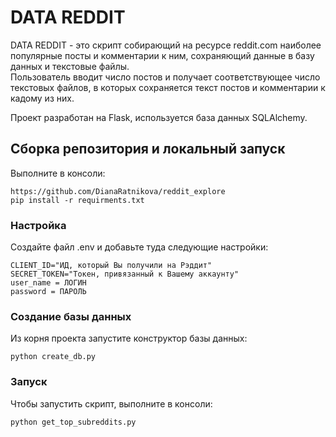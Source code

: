 # DATA REDDIT
DATA REDDIT - это скрипт собирающий на ресурсе reddit.com наиболее популярные посты и комментарии к ним, 
сохраняющий данные в базу данных и текстовые файлы.  
Пользователь вводит число постов и получает соответствующее число текстовых файлов, в которых сохраняется текст постов и комментарии к кадому из них.



Проект разработан на Flask, используется база данных SQLAlchemy.

## Сборка репозитория и локальный запуск
Выполните в консоли:
```
https://github.com/DianaRatnikova/reddit_explore
pip install -r requirments.txt
```
 
### Настройка
Создайте файл .env и добавьте туда следующие настройки:
```
CLIENT_ID="ИД, который Вы получили на Рэддит"
SECRET_TOKEN="Токен, привязанный к Вашему аккаунту"
user_name = ЛОГИН
password = ПАРОЛЬ

```
### Создание базы данных
Из корня проекта запустите конструктор базы данных:
```
python create_db.py
```


### Запуск
Чтобы запустить скрипт, выполните в консоли:
```
python get_top_subreddits.py
```
